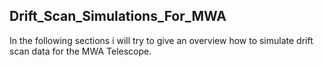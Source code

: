 ## Drift_Scan_Simulations_For_MWA

In the following sections i will try to give an overview how to simulate drift scan data for the MWA Telescope.

